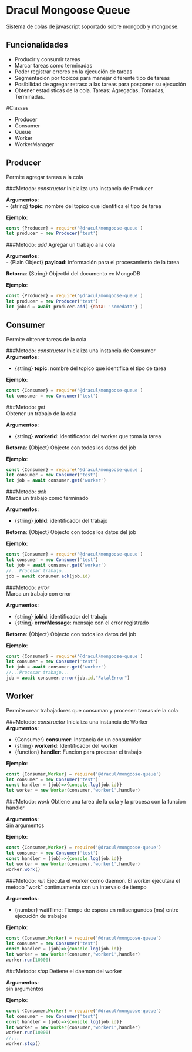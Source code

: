 # Dracul Mongoose Queue

Sistema de colas de javascript soportado sobre mongodb y mongoose.

## Funcionalidades
- Producir y consumir tareas
- Marcar tareas como terminadas
- Poder registrar errores en la ejecución de tareas  
- Segmentacion por topicos para manejar diferente tipo de tareas 
- Posibilidad de agregar retraso a las tareas para posponer su ejecución
- Obtener estadisticas de la cola. Tareas: Agregadas, Tomadas, Terminadas.

#Classes

- Producer
- Consumer
- Queue
- Worker
- WorkerManager

## Producer
Permite agregar tareas a la cola

###Metodo: _constructor_
Inicializa una instancia de Producer  

**Argumentos**:  
    - {string} **topic**: nombre del topico que identifica el tipo de tarea
    
**Ejemplo**: 
```js
const {Producer} = require('@dracul/mongoose-queue')
let producer = new Producer('test')
```
    
###Metodo: _add_
Agregar un trabajo a la cola

**Argumentos**:  
    - {Plain Object} **payload**: información para el procesamiento de la tarea   

**Retorna**: {String} ObjectId del documento en MongoDB

**Ejemplo**: 

```js
const {Producer} = require('@dracul/mongoose-queue')
let producer = new Producer('test')
let jobId = await producer.add( {data: 'somedata'} )
```


## Consumer
Permite obtener tareas de la cola

###Metodo: _constructor_
Inicializa una instancia de Consumer  
**Argumentos**:  
- {string} **topic**: nombre del topico que identifica el tipo de tarea
    
**Ejemplo**: 
```js
const {Consumer} = require('@dracul/mongoose-queue')
let consumer = new Consumer('test')
```

###Metodo: _get_  
Obtener un trabajo de la cola

**Argumentos**:  
- {string} **workerId**: identificador del worker que toma la tarea 

**Retorna**: {Object} Objecto con todos los datos del job

**Ejemplo**: 

```js
const {Consumer} = require('@dracul/mongoose-queue')
let consumer = new Consumer('test')
let job = await consumer.get('worker')
```

###Metodo: _ack_  
Marca un trabajo como terminado

**Argumentos**:  
- {string} **jobId**: identificador del trabajo

**Retorna**: {Object} Objecto con todos los datos del job

**Ejemplo**: 

```js
const {Consumer} = require('@dracul/mongoose-queue')
let consumer = new Consumer('test')
let job = await consumer.get('worker')
//...Procesar trabajo...
job = await consumer.ack(job.id)
```

###Metodo: _error_  
Marca un trabajo con error

**Argumentos**:  
- {string} **jobId**: identificador del trabajo
- {string} **errorMessage**: mensaje con el error registrado

**Retorna**: {Object} Objecto con todos los datos del job

**Ejemplo**: 

```js
const {Consumer} = require('@dracul/mongoose-queue')
let consumer = new Consumer('test')
let job = await consumer.get('worker')
//...Procesar trabajo...
job = await consumer.error(job.id,"FatalError")
```

## Worker
Permite crear trabajadores que consuman y procesen tareas de la cola

###Metodo: _constructor_
Inicializa una instancia de Worker  
**Argumentos**:  
- {Consumer} **consumer**: Instancia de un consumidor
- {string} **workerId**: Identificador del worker
- {function} **handler**: Funcion para procesar el trabajo
    
**Ejemplo**: 
```js
const {Consumer,Worker} = require('@dracul/mongoose-queue')
let consumer = new Consumer('test')
const handler = (job)=>{console.log(job.id)}
let worker = new Worker(consumer,'worker1',handler)
```

###Metodo: _work_
Obtiene una tarea de la cola y la procesa con la funcion handler

**Argumentos**:  
Sin argumentos
    
**Ejemplo**: 
```js
const {Consumer,Worker} = require('@dracul/mongoose-queue')
let consumer = new Consumer('test')
const handler = (job)=>{console.log(job.id)}
let worker = new Worker(consumer,'worker1',handler)
worker.work()
```


###Metodo: _run_
Ejecuta el worker como daemon. El worker ejecutara el metodo "work" continuamente con un intervalo de tiempo

**Argumentos**:  
- {number} waitTime: Tiempo de espera en milisengundos (ms) entre ejecución de trabajos
    
**Ejemplo**: 
```js
const {Consumer,Worker} = require('@dracul/mongoose-queue')
let consumer = new Consumer('test')
const handler = (job)=>{console.log(job.id)}
let worker = new Worker(consumer,'worker1',handler)
worker.run(10000)
```


###Metodo: _stop_
Detiene el daemon del worker

**Argumentos**:  
sin argumentos
   
**Ejemplo**: 
```js
const {Consumer,Worker} = require('@dracul/mongoose-queue')
let consumer = new Consumer('test')
const handler = (job)=>{console.log(job.id)}
let worker = new Worker(consumer,'worker1',handler)
worker.run(10000)
//...
worker.stop()
```
